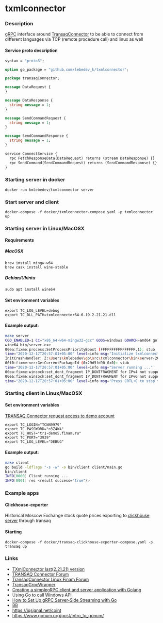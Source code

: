 # txmlconnector

### Description

[gRPC](https://grpc.io/) interface around 
[TransaqConnector](https://www.finam.ru/howtotrade/tconnector/)
to be able to connect from different languages via TCP (remote procedure call) and linux as well 

#### Service proto description

```protobuf
syntax = "proto3";

option go_package = "github.com/lebedev_k/txmlconnector";

package transaqConnector;

message DataRequest {
}

message DataResponse {
  string message = 1;
}

message SendCommandRequest {
  string message = 1;
}

message SendCommandResponse {
  string message = 1;
}

service ConnectService {
  rpc FetchResponseData(DataRequest) returns (stream DataResponse) {}
  rpc SendCommand(SendCommandRequest) returns (SendCommandResponse) {}
}
```

### Starting server in docker
```
docker run kmlebedev/txmlconnector server
```

### Start server and client
```
docker-compose -f docker/txmlconnector-compose.yaml -p txmlconnector up
```

### Starting server in Linux/MacOSX

#### Requirements
##### MacOSX

```shell
brew install mingw-w64 
brew cask install wine-stable
```
##### Debian/Ubintu

```shell
sudo apt install wine64
```

#### Set environment variables

```shell
export TC_LOG_LEVEL=debug
export TC_DLL_PATH=txmlconnector64-6.19.2.21.21.dll
```

#### Example output:

```bash
make server
CGO_ENABLED=1 CC="x86_64-w64-mingw32-gcc" GOOS=windows GOARCH=amd64 go build -ldflags "-s -w" -o bin/server.exe server/main.go
wine64 bin/server.exe
00ea:fixme:process:SetProcessPriorityBoost (FFFFFFFFFFFFFFFF,1): stub
time="2020-12-17T20:57:01+05:00" level=info msg="Initialize txmlconnector"
InitCrashHandler: Z:\Users\kmlebedev\go\src\txmlconnector\bin\server-201217-205701.mdmp
00f0:fixme:ver:GetCurrentPackageId (0x29d5fd90 0x0): stub
time="2020-12-17T20:57:01+05:00" level=info msg="Server running ..."
00ea:fixme:winsock:set_dont_fragment IP_DONTFRAGMENT for IPv4 not supported in this platform
00ea:fixme:winsock:set_dont_fragment IP_DONTFRAGMENT for IPv6 not supported in this platform
time="2020-12-17T20:57:01+05:00" level=info msg="Press CRTL+C to stop the server..."
```

### Starting client in Linux/MacOSX

#### Set environment variables
[TRANSAQ Connector request access to demo account](https://www.finam.ru/howtotrade/tconnector00002/?program=Transaq%20Connector)

```
export TC_LOGIN="TCNN9979"
export TC_PASSWORD="n3Z4W4"
export TC_HOST="tr1-demo5.finam.ru"
export TC_PORT="3939"
export TC_LOG_LEVEL="DEBUG"
```

#### Example output:
```bash
make client
go build -ldflags "-s -w" -o bin/client client/main.go
bin/client
INFO[0000] Client running ...                           
INFO[0001] res <result success="true"/> 
```

### Example apps
#### Clickhouse-exporter
Historical Moscow Exchange stock quote prices exporting to [clickhouse server](https://clickhouse.tech/) through transaq 
#### Starting
```
docker-compose -f docker/transaq-clickhouse-exporter-compose.yaml -p transaq up
```

### Links
 - [TXmlConnector last(2.21.21) version](https://files.comon.ru/usercontent/TXmlConnector.zip)
 - [TRANSAQ Connector Forum](http://www.transaq.ru/forum/index.php?board=6.0)
 - [TransaqConnector Linux Finam Forum](https://forum.finam.ru/posts/t109457-TransaqConnector-Linux)
 - [TransaqGrpcWrapper](https://github.com/ivanantipin/transaqgrpc)
 - [Creating a simplegRPC client and server application with Golang](http://www.inanzzz.com/index.php/post/fczr/creating-a-simple-grpc-client-and-server-application-with-golang)
 - [Using Go to call Windows API](https://medium.com/@justen.walker/breaking-all-the-rules-using-go-to-call-windows-api-2cbfd8c79724)
 - [How to Set Up gRPC Server-Side Streaming with Go](https://www.freecodecamp.org/news/grpc-server-side-streaming-with-go/)
 - [BB](https://www.investopedia.com/terms/b/bollingerbands.asp)
 - https://iqsignal.net/coint
 - https://www.gonum.org/post/intro_to_gonum/
 